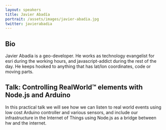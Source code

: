 ```yaml
---
layout: speakers
title: Javier Abadía
portrait: /assets/images/javier-abadia.jpg
twitter: javierabadia
---
```


## Bio

​Javier Abadía is a geo-developer. He works as technology evangelist for esri during the working hours, and javascript-addict during the rest of the day. He keeps hooked to anything that has lat/lon coordinates, code or moving parts.

## Talk: Controlling RealWorld&trade; elements with Node.js and Arduino

In this practical talk we will see how we can listen to real world events using low cost Arduino controller and various sensors, and include our infrastructure in the Internet of Things using Node.js as a bridge between hw and the internet.
